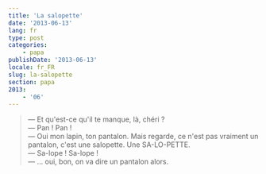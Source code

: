 ```yaml
---
title: 'La salopette'
date: '2013-06-13'
lang: fr
type: post
categories:
    - papa
publishDate: '2013-06-13'
locale: fr_FR
slug: la-salopette
section: papa
2013:
    - '06'
---
```


> — Et qu'est-ce qu'il te manque, là, chéri ?  
> — Pan ! Pan !  
> — Oui mon lapin, ton pantalon. Mais regarde, ce n'est pas vraiment un pantalon, c'est une salopette. Une SA-LO-PETTE.  
> — Sa-lope ! Sa-lope !  
> — ... oui, bon, on va dire un pantalon alors.

